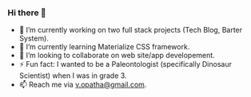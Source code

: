 ### Hi there 👋
- 🔭 I’m currently working on two full stack projects (Tech Blog, Barter System).
- 🌱 I’m currently learning Materialize CSS framework.
- 👯 I’m looking to collaborate on web site/app developement.
- ⚡ Fun fact: I wanted to be a Paleontologist (specifically Dinosaur Scientist) when I was in grade 3.
- 📫 Reach me via v.opatha@gmail.com.


<!--
**vish-opatha/vish-opatha** is a ✨ _special_ ✨ repository because its `README.md` (this file) appears on your GitHub profile.



- 🔭 I’m currently working on ...
- 🌱 I’m currently learning ...
- 👯 I’m looking to collaborate on ..
- 💬 Ask me about ...
- 📫 How to reach me: ...
- 😄 Pronouns: ...
- ⚡ Fun fact: ...
-->

